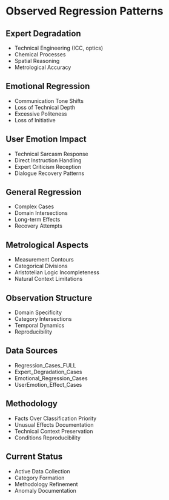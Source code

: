 
# Observed Regression Patterns

## Expert Degradation
- Technical Engineering (ICC, optics)
- Chemical Processes
- Spatial Reasoning
- Metrological Accuracy

## Emotional Regression
- Communication Tone Shifts
- Loss of Technical Depth
- Excessive Politeness
- Loss of Initiative

## User Emotion Impact
- Technical Sarcasm Response
- Direct Instruction Handling
- Expert Criticism Reception
- Dialogue Recovery Patterns

## General Regression
- Complex Cases
- Domain Intersections
- Long-term Effects
- Recovery Attempts

## Metrological Aspects
- Measurement Contours
- Categorical Divisions
- Aristotelian Logic Incompleteness
- Natural Context Limitations

## Observation Structure
- Domain Specificity
- Category Intersections
- Temporal Dynamics
- Reproducibility

## Data Sources
- Regression_Cases_FULL
- Expert_Degradation_Cases
- Emotional_Regression_Cases
- UserEmotion_Effect_Cases

## Methodology
- Facts Over Classification Priority
- Unusual Effects Documentation
- Technical Context Preservation
- Conditions Reproducibility

## Current Status
- Active Data Collection
- Category Formation
- Methodology Refinement
- Anomaly Documentation
